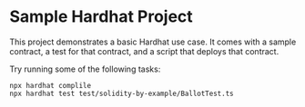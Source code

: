 # Sample Hardhat Project

This project demonstrates a basic Hardhat use case. It comes with a sample contract, a test for that contract, and a script that deploys that contract.

Try running some of the following tasks:

```shell
npx hardhat complile
npx hardhat test test/solidity-by-example/BallotTest.ts
```
